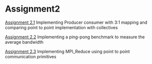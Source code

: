 Assignment2
===
[Assignment 2.1](https://github.com/swap612/CS633-ParallelComputing-Assignments/tree/master/Assignment2/2.1) 
Implementing Producer consumer with 3:1 mapping and comparing point to point implementation with collectives

[Assignment 2.2](https://github.com/swap612/CS633-ParallelComputing-Assignments/tree/master/Assignment2/2.2)
Implementing a ping-pong benchmark to measure the average bandwidth

[Assignment 2.3](https://github.com/swap612/CS633-ParallelComputing-Assignments/tree/master/Assignment2/2.3)
Implementing MPI_Reduce using point to point communication primitives
